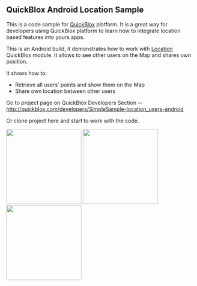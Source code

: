 ## QuickBlox Android Location Sample

This is a code sample for [QuickBlox](http://quickblox.com/) platform. It is a great way for developers using QuickBlox platform to learn how to integrate location based features into yours apps.

This is an Android build, it demonstrates how to work with [Location](http://quickblox.com/developers/Location) QuickBlox module.
It allows to see other users on the Map and shares own position.

It shows how to:
<ul>
<li> Retrieve all users’ points and show them on the Map</li>
<li> Share own location between other users </li>
</ul>

Go to project page on QuickBlox Developers Section -- <http://quickblox.com/developers/SimpleSample-location_users-android>

Or clone project here and start to work with the code.

<img src="http://files.quickblox.com/QB-sample-location3.png" width=200 />&nbsp;<img src="http://files.quickblox.com/QB-sample-location1.png" width=200 />&nbsp;<img src="http://files.quickblox.com/QB-sample-location2.png" width=200 />